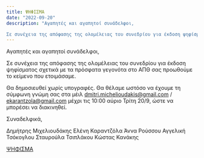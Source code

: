 ```yaml
---
title: ΨΗΦΙΣΜΑ
date: "2022-09-20"
description: "​Αγαπητές και αγαπητοί συνάδελφοι,

Σε συνέχεια της απόφασης της ολομέλειας του συνεδρίου για έκδοση ψηφίσματος σχετικά με τα πρόσφατα γεγονότα στο ΑΠΘ σας προωθούμε το κείμενο που ετοιμάσαμε."
---
```


​​Αγαπητές και αγαπητοί συνάδελφοι,

Σε συνέχεια της απόφασης της ολομέλειας του συνεδρίου για έκδοση ψηφίσματος σχετικά με τα πρόσφατα γεγονότα στο ΑΠΘ σας προωθούμε το κείμενο που ετοιμάσαμε.

Θα δημοσιευθεί χωρίς υπογραφές. Θα θέλαμε ωστόσο να έχουμε τη σύμφωνη γνώμη σας στα μέιλ dmitri.michelioudakis@gmail.com / ekarantzola@gmail.com μέχρι τις 10:00 αύριο Τρίτη 20/9, ώστε να μπορέσει να διακινηθεί.

Συναδελφικά,

Δημήτρης Μιχελιουδάκης
Ελένη Καραντζόλα
Άννα Ρούσσου
Αγγελική Τσόκογλου
Σταυρούλα Τσιπλάκου
Κώστας Κανάκης

[ΨΗΦΙΣΜΑ](resolution.pdf)
